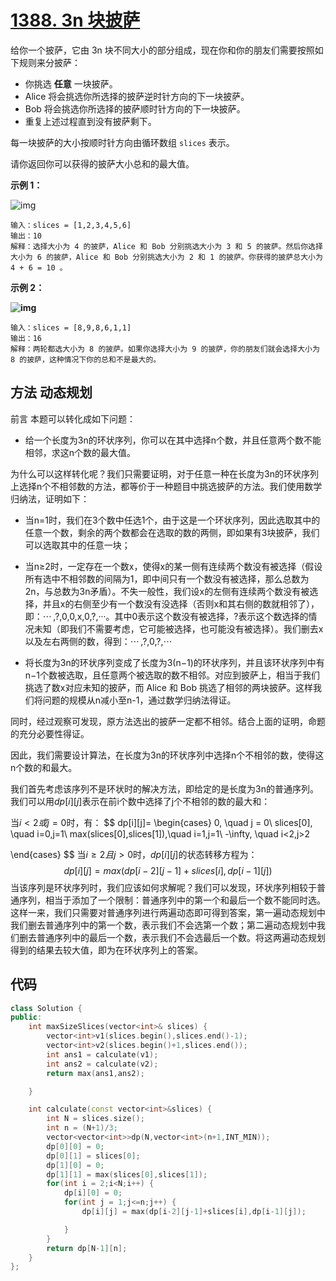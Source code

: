 # [1388. 3n 块披萨](https://leetcode.cn/problems/pizza-with-3n-slices/)

给你一个披萨，它由 3n 块不同大小的部分组成，现在你和你的朋友们需要按照如下规则来分披萨：

- 你挑选 **任意** 一块披萨。
- Alice 将会挑选你所选择的披萨逆时针方向的下一块披萨。
- Bob 将会挑选你所选择的披萨顺时针方向的下一块披萨。
- 重复上述过程直到没有披萨剩下。

每一块披萨的大小按顺时针方向由循环数组 `slices` 表示。

请你返回你可以获得的披萨大小总和的最大值。

 

**示例 1：**

![img](https://assets.leetcode-cn.com/aliyun-lc-upload/uploads/2020/03/21/sample_3_1723.png)

```
输入：slices = [1,2,3,4,5,6]
输出：10
解释：选择大小为 4 的披萨，Alice 和 Bob 分别挑选大小为 3 和 5 的披萨。然后你选择大小为 6 的披萨，Alice 和 Bob 分别挑选大小为 2 和 1 的披萨。你获得的披萨总大小为 4 + 6 = 10 。
```

**示例 2：**

**![img](https://assets.leetcode-cn.com/aliyun-lc-upload/uploads/2020/03/21/sample_4_1723.png)**

```
输入：slices = [8,9,8,6,1,1]
输出：16
解释：两轮都选大小为 8 的披萨。如果你选择大小为 9 的披萨，你的朋友们就会选择大小为 8 的披萨，这种情况下你的总和不是最大的。
```

## 方法 动态规划

前言
本题可以转化成如下问题：

- 给一个长度为3n的环状序列，你可以在其中选择n个数，并且任意两个数不能相邻，求这n个数的最大值。

为什么可以这样转化呢？我们只需要证明，对于任意一种在长度为3n的环状序列上选择n个不相邻数的方法，都等价于一种题目中挑选披萨的方法。我们使用数学归纳法，证明如下：

- 当n=1时，我们在3个数中任选1个，由于这是一个环状序列，因此选取其中的任意一个数，剩余的两个数都会在选取的数的两侧，即如果有3块披萨，我们可以选取其中的任意一块；

- 当n≥2时，一定存在一个数x，使得x的某一侧有连续两个数没有被选择（假设所有选中不相邻数的间隔为1，即中间只有一个数没有被选择，那么总数为2n，与总数为3n矛盾）。不失一般性，我们设x的左侧有连续两个数没有被选择，并且x的右侧至少有一个数没有没选择（否则x和其右侧的数就相邻了），即：⋯ ,?,0,0,x,0,?,···。其中0表示这个数没有被选择，?表示这个数选择的情况未知（即我们不需要考虑，它可能被选择，也可能没有被选择）。我们删去x以及左右两侧的数，得到：⋯ ,?,0,?,⋯ 

- 将长度为3n的环状序列变成了长度为3(n−1)的环状序列，并且该环状序列中有n−1个数被选取，且任意两个被选取的数不相邻。对应到披萨上，相当于我们挑选了数x对应未知的披萨，而 Alice 和 Bob 挑选了相邻的两块披萨。这样我们将问题的规模从n减小至n-1，通过数学归纳法得证。

同时，经过观察可发现，原方法选出的披萨一定都不相邻。结合上面的证明，命题的充分必要性得证。

因此，我们需要设计算法，在长度为3n的环状序列中选择n个不相邻的数，使得这n个数的和最大。

我们首先考虑该序列不是环状时的解决方法，即给定的是长度为3n的普通序列。我们可以用$dp[i][j]$表示在前i个数中选择了j个不相邻的数的最大和：

当$i<2或j=0$时，有：
$$
dp[i][j]=
\begin{cases}
0, \quad j = 0\\
slices[0], \quad i=0,j=1\\
max(slices[0],slices[1]),\quad i=1,j=1\\
-\infty, \quad i<2,j>2

\end{cases}
$$
当$i\geq2且j>0$时，$dp[i][j]$的状态转移方程为：
$$
dp[i][j] = max(dp[i-2][j-1]+slices[i],dp[i-1][j])
$$
当该序列是环状序列时，我们应该如何求解呢？我们可以发现，环状序列相较于普通序列，相当于添加了一个限制：普通序列中的第一个和最后一个数不能同时选。这样一来，我们只需要对普通序列进行两遍动态即可得到答案，第一遍动态规划中我们删去普通序列中的第一个数，表示我们不会选第一个数；第二遍动态规划中我们删去普通序列中的最后一个数，表示我们不会选最后一个数。将这两遍动态规划得到的结果去较大值，即为在环状序列上的答案。

## 代码

```c++
class Solution {
public:
    int maxSizeSlices(vector<int>& slices) {
        vector<int>v1(slices.begin(),slices.end()-1);
        vector<int>v2(slices.begin()+1,slices.end());
        int ans1 = calculate(v1);
        int ans2 = calculate(v2);
        return max(ans1,ans2);

    }

    int calculate(const vector<int>&slices) {
        int N = slices.size();
        int n = (N+1)/3;
        vector<vector<int>>dp(N,vector<int>(n+1,INT_MIN));
        dp[0][0] = 0;
        dp[0][1] = slices[0];
        dp[1][0] = 0;
        dp[1][1] = max(slices[0],slices[1]);
        for(int i = 2;i<N;i++) {
            dp[i][0] = 0;
            for(int j = 1;j<=n;j++) {
                dp[i][j] = max(dp[i-2][j-1]+slices[i],dp[i-1][j]);

            }
        }
        return dp[N-1][n];
    }
};
```

